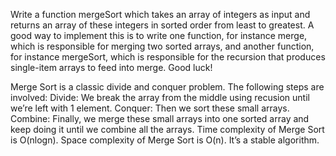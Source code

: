 Write a function mergeSort which takes an array of integers as input and returns an array of these integers in sorted order 
from least to greatest. A good way to implement this is to write one function, for instance merge, which is responsible for 
merging two sorted arrays, and another function, for instance mergeSort, which is responsible for the recursion that produces 
single-item arrays to feed into merge. Good luck!

Merge Sort is a classic divide and conquer problem.
The following steps are involved:
Divide: We break the array from the middle using recusion until we’re left with 1 element.
Conquer: Then we sort these small arrays.
Combine: Finally, we merge these small arrays into one sorted array and keep doing it until we combine all the arrays.
Time complexity of Merge Sort is O(nlogn).
Space complexity of Merge Sort is O(n).
It’s a stable algorithm.
